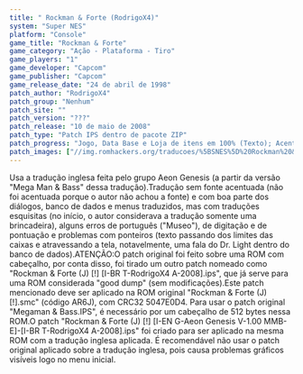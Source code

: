 ```yaml
---
title: " Rockman & Forte (RodrigoX4)"
system: "Super NES"
platform: "Console"
game_title: "Rockman & Forte"
game_category: "Ação - Plataforma - Tiro"
game_players: "1"
game_developer: "Capcom"
game_publisher: "Capcom"
game_release_date: "24 de abril de 1998"
patch_author: "RodrigoX4"
patch_group: "Nenhum"
patch_site: ""
patch_version: "???"
patch_release: "10 de maio de 2008"
patch_type: "Patch IPS dentro de pacote ZIP"
patch_progress: "Jogo, Data Base e Loja de itens em 100% (Texto); Acentuação em 0%; Tela título e Tela de arquivos em 100% (Gráficos)"
patch_images: ["//img.romhackers.org/traducoes/%5BSNES%5D%20Rockman%20&%20Forte%20-%20RodrigoX4%20-%201.png","//img.romhackers.org/traducoes/%5BSNES%5D%20Rockman%20&%20Forte%20-%20RodrigoX4%20-%202.png","//img.romhackers.org/traducoes/%5BSNES%5D%20Rockman%20&%20Forte%20-%20RodrigoX4%20-%203.png"]
---
```

Usa a tradução inglesa feita pelo grupo Aeon Genesis (a partir da versão "Mega Man & Bass" dessa tradução).Tradução sem fonte acentuada (não foi acentuada porque o autor não achou a fonte) e com boa parte dos diálogos, banco de dados e menus traduzidos, mas com traduções esquisitas (no início, o autor considerava a tradução somente uma brincadeira), alguns erros de português ("Museo"), de digitação e de pontuação e problemas com ponteiros (texto passando dos limites das caixas e atravessando a tela, notavelmente, uma fala do Dr. Light dentro do banco de dados).ATENÇÃO:O patch original foi feito sobre uma ROM com cabeçalho, por conta disso, foi tirado um outro patch nomeado como "Rockman & Forte (J) [!] [I-BR T-RodrigoX4 A-2008].ips", que já serve para uma ROM considerada "good dump" (sem modificações).Este patch mencionado deve ser aplicado na ROM original "Rockman & Forte (J) [!].smc" (código AR6J), com CRC32 5047E0D4. Para usar o patch original "Megaman & Bass.IPS", é necessário por um cabeçalho de 512 bytes nessa ROM.O patch "Rockman & Forte (J) [!] [I-EN G-Aeon Genesis V-1.00 MMB-E]-[I-BR T-RodrigoX4 A-2008].ips" foi criado para ser aplicado na mesma ROM com a tradução inglesa aplicada. É recomendável não usar o patch original aplicado sobre a tradução inglesa, pois causa problemas gráficos visíveis logo no menu inicial.